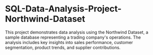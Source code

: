 # SQL-Data-Analysis-Project-Northwind-Dataset
This project demonstrates data analysis using the Northwind Dataset, a sample database representing a trading company's operations. The analysis includes key insights into sales performance, customer segmentation, product trends, and supplier contributions.
